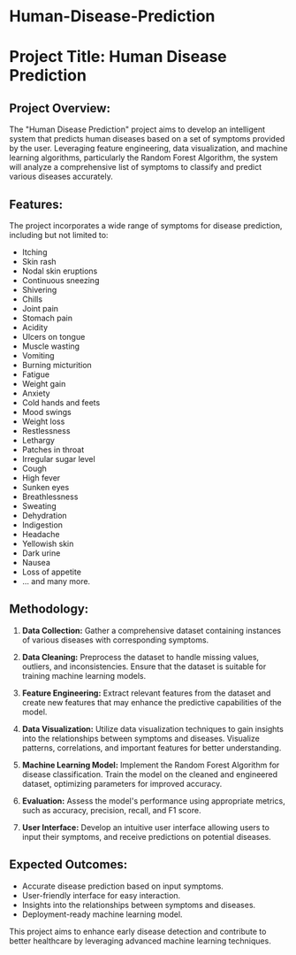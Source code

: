# Human-Disease-Prediction

# Project Title: Human Disease Prediction

## Project Overview:
The "Human Disease Prediction" project aims to develop an intelligent system that predicts human diseases based on a set of symptoms provided by the user. Leveraging feature engineering, data visualization, and machine learning algorithms, particularly the Random Forest Algorithm, the system will analyze a comprehensive list of symptoms to classify and predict various diseases accurately.

## Features:
The project incorporates a wide range of symptoms for disease prediction, including but not limited to:
- Itching
- Skin rash
- Nodal skin eruptions
- Continuous sneezing
- Shivering
- Chills
- Joint pain
- Stomach pain
- Acidity
- Ulcers on tongue
- Muscle wasting
- Vomiting
- Burning micturition
- Fatigue
- Weight gain
- Anxiety
- Cold hands and feets
- Mood swings
- Weight loss
- Restlessness
- Lethargy
- Patches in throat
- Irregular sugar level
- Cough
- High fever
- Sunken eyes
- Breathlessness
- Sweating
- Dehydration
- Indigestion
- Headache
- Yellowish skin
- Dark urine
- Nausea
- Loss of appetite
- ... and many more.

## Methodology:
1. **Data Collection:** Gather a comprehensive dataset containing instances of various diseases with corresponding symptoms.

2. **Data Cleaning:** Preprocess the dataset to handle missing values, outliers, and inconsistencies. Ensure that the dataset is suitable for training machine learning models.

3. **Feature Engineering:** Extract relevant features from the dataset and create new features that may enhance the predictive capabilities of the model.

4. **Data Visualization:** Utilize data visualization techniques to gain insights into the relationships between symptoms and diseases. Visualize patterns, correlations, and important features for better understanding.

5. **Machine Learning Model:** Implement the Random Forest Algorithm for disease classification. Train the model on the cleaned and engineered dataset, optimizing parameters for improved accuracy.

6. **Evaluation:** Assess the model's performance using appropriate metrics, such as accuracy, precision, recall, and F1 score.

7. **User Interface:** Develop an intuitive user interface allowing users to input their symptoms, and receive predictions on potential diseases.

## Expected Outcomes:
- Accurate disease prediction based on input symptoms.
- User-friendly interface for easy interaction.
- Insights into the relationships between symptoms and diseases.
- Deployment-ready machine learning model.

This project aims to enhance early disease detection and contribute to better healthcare by leveraging advanced machine learning techniques.
